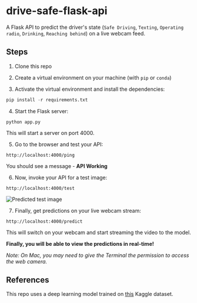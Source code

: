 # drive-safe-flask-api
A Flask API to predict the driver's state (`Safe Driving`, `Texting`, `Operating radio`, `Drinking`, `Reaching behind`) on a live webcam feed. 

## Steps
1. Clone this repo

2. Create a virtual environment on your machine (with `pip` or `conda`)

3. Activate the virtual environment and install the dependencies: 
```python
pip install -r requirements.txt 
```

4. Start the Flask server: 
~~~
python app.py 
~~~ 

This will start a server on port 4000.

5. Go to the browser and test your API: 
~~~
http://localhost:4000/ping
~~~

You should see a message - **API Working**

6. Now, invoke your API for a test image:
~~~
http://localhost:4000/test
~~~

![Predicted test image](https://drive.google.com/uc?export=view&id=10wcY66yTk46w64EfyMYj5Ne_eq1dA4Nr)

7. Finally, get predictions on your live webcam stream: 
~~~
http://localhost:4000/predict
~~~

This will switch on your webcam and start streaming the video to the model. 

**Finally, you will be able to view the predictions in real-time!**

*Note: On Mac, you may need to give the Terminal the permission to access the web camera.*


## References
This repo uses a deep learning model trained on [this](https://www.kaggle.com/c/state-farm-distracted-driver-detection/data) Kaggle dataset. 

